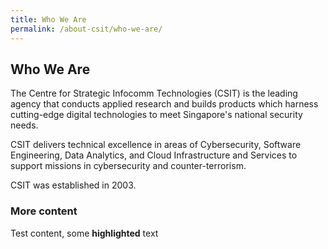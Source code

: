 ```yaml
---
title: Who We Are
permalink: /about-csit/who-we-are/
---
```

## Who We Are

The Centre for Strategic Infocomm Technologies (CSIT) is the leading agency that conducts applied research and builds products which harness cutting-edge digital technologies to meet Singapore's national security needs.

CSIT delivers technical excellence in areas of Cybersecurity, Software Engineering, Data Analytics, and Cloud Infrastructure and Services to support missions in cybersecurity and counter-terrorism. 

CSIT was established in 2003.

### More content

Test content, some **highlighted** text 
